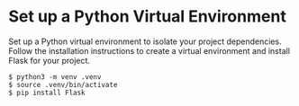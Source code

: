 # Set up a Python Virtual Environment

Set up a Python virtual environment to isolate your project dependencies. Follow the installation instructions to create a virtual environment and install Flask for your project.

```shell
$ python3 -m venv .venv
$ source .venv/bin/activate
$ pip install Flask
```
